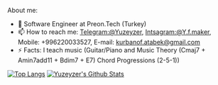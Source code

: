 About me:

- 🔭 Software Engineer at Preon.Tech (Turkey)
- 📫 How to reach me: [Telegram:@Yuzeyzer](https://t.me/yuzeyzer), [Intsagram:@Y.f.maker](https://www.instagram.com/y.f.maker), Mobile: +996220033527, E-mail: kurbanof.atabek@gmail.com
- ⚡ Facts: I teach music (Guitar/Piano and Music Theory (Cmaj7 + Amin7add11 + Bdim7 + E7) Chord Progressions (2-5-1))

[![Top Langs](https://github-readme-stats.vercel.app/api/top-langs/?username=Yuzeyzer&layout=compact&hide_border=true)](https://github.com/Yuzeyzer) [<img alt="Yuzeyzer's Github Stats" src="https://github-readme-stats.vercel.app/api?username=Yuzeyzer&show_icons=true&hide_border=false">](https://github.com/Yuzeyzer)

